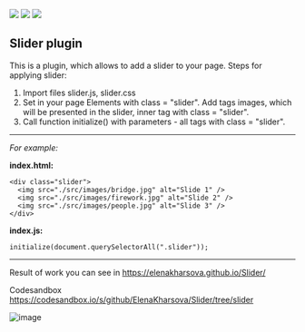 <img src="https://img.shields.io/badge/JS-red"> <img src="https://img.shields.io/badge/HTML-blue"> <img src="https://img.shields.io/badge/CSS-blue">

## Slider plugin

This is a plugin, which allows to add a slider to your page.
Steps for applying slider:

1. Import files slider.js, slider.css
2. Set in your page Elements with class = "slider". Add tags images, which will be presented in the slider, inner tag with class = "slider".
3. Call function initialize() with parameters - all tags with class = "slider".
-------------------------------------------------------------------------------
<i>For example:</i>

<b>index.html:</b>
```
<div class="slider"> 
  <img src="./src/images/bridge.jpg" alt="Slide 1" />
  <img src="./src/images/firework.jpg" alt="Slide 2" />
  <img src="./src/images/people.jpg" alt="Slide 3" />
</div>
```

<b>index.js:</b>
```
initialize(document.querySelectorAll(".slider"));
```
------------------------------------------------------------------------------
Result of work you can see in https://elenakharsova.github.io/Slider/

Codesandbox https://codesandbox.io/s/github/ElenaKharsova/Slider/tree/slider

![image](https://github.com/ElenaKharsova/Slider/assets/96537658/bca197cf-829c-4993-a390-7c53fa5d6d3c)
